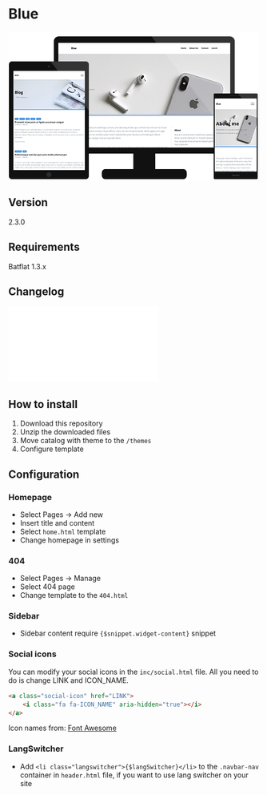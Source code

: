 # Blue
![Preview](./img/previewgithub.png?raw=true)

## Version
2.3.0

## Requirements
Batflat 1.3.x

## Changelog
![View changelog](./CHANGELOG.md)

## How to install
1. Download this repository
2. Unzip the downloaded files
3. Move catalog with theme to the `/themes` 
4. Configure template

## Configuration

### Homepage
- Select Pages -> Add new
- Insert title and content
- Select `home.html` template
- Change homepage in settings

### 404 
- Select Pages -> Manage
- Select 404 page
- Change template to the `404.html`

### Sidebar
- Sidebar content require `{$snippet.widget-content}` snippet

### Social icons
You can modify your social icons in the `inc/social.html` file. All you need to do is change LINK and ICON_NAME.

```html
<a class="social-icon" href="LINK">
    <i class="fa fa-ICON_NAME" aria-hidden="true"></i>
</a>
```

Icon names from: [Font Awesome](https://fontawesome.com/cheatsheet) 

### LangSwitcher
- Add `<li class="langswitcher">{$langSwitcher}</li>` to the `.navbar-nav` container in `header.html` file, if you want to use lang switcher on your site 